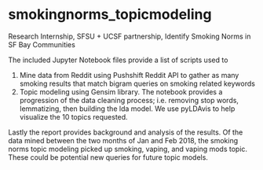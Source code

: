 # smokingnorms_topicmodeling
Research Internship, SFSU + UCSF partnership, Identify Smoking Norms in SF Bay Communities

The included Jupyter Notebook files provide a list of scripts used to 
1. Mine data from Reddit using Pushshift Reddit API to gather as many smoking results that match bigram queries on smoking related keywords
2. Topic modeling using Gensim library. The notebook provides a progression of the data cleaning process; i.e. removing stop words, 
lemmatizing, then building the lda model. We use pyLDAvis to help visualize the 10 topics requested.

Lastly the report provides background and analysis of the results. Of the data mined between the two months of Jan and Feb 2018,
the smoking norms topic modeling picked up smoking, vaping, and vaping mods topic. These could be potential new queries for 
future topic models. 

